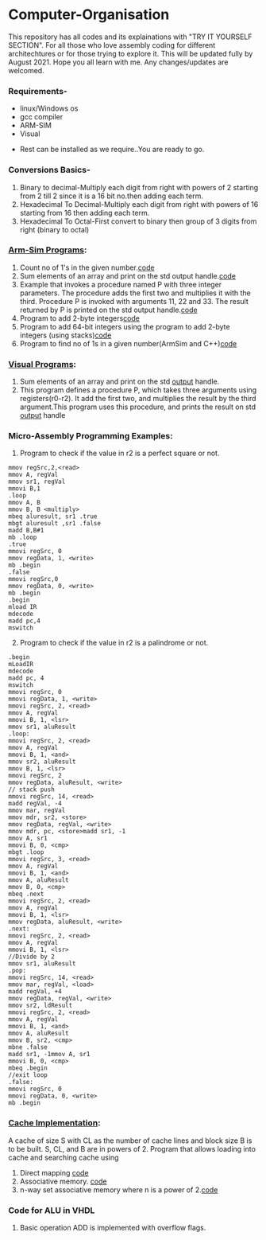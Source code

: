 # Computer-Organisation
This repository has all codes  and its explainations with "TRY IT YOURSELF SECTION".
For all those who love assembly coding for different architechtures or for those trying to explore it.
This will be updated fully by August 2021.
Hope you all learn with me.
Any changes/updates are welcomed.

### Requirements-
* linux/Windows os
* gcc compiler
* ARM-SIM
* Visual
- Rest can be installed as we require..You are ready to go.

### Conversions Basics-
  1. Binary to decimal-Multiply each digit from right with powers of 2 starting from 2 till 2 since it is a 16 bit no.then    adding each term.
  2. Hexadecimal To Decimal-Multiply each digit from right with powers of 16 starting from 16 then adding each term.
  3. Hexadecimal To Octal-First convert to binary then group of 3 digits from right (binary to octal)
 
 
### [Arm-Sim Programs](ArmSim/README.md):
  1. Count no of 1's in the given number.[code](https://github.com/ashcode028/Computer-Organisation/tree/main/ArmSim#count-no-of-1s-in-the-given-number)
  2. Sum elements of an array and print on the std output handle.[code](https://github.com/ashcode028/Computer-Organisation/tree/main/ArmSim#sum-elements-of-an-array-and-print-on-the-std-output-handle)
  3. Example that invokes a procedure named P with three integer parameters.
     The procedure adds the first two and multiplies it with the third.
     Procedure P is invoked with arguments 11, 22 and 33. 
  The result returned by P is printed on the std output handle.[code](https://github.com/ashcode028/Computer-Organisation/tree/main/ArmSim#example-that-invokes-a-procedure-with-subroutine)
  4. Program to add 2-byte integers[code](https://github.com/ashcode028/Computer-Organisation/tree/main/ArmSim#program-to-add-2-byte-integers)
  5. Program to add 64-bit integers using the program to add 2-byte integers (using stacks)[code](https://github.com/ashcode028/Computer-Organisation/tree/main/ArmSim#program-to-add-64-bit-integers-using-the-program-to-add-2-byte-integers-using-stacks)
  6. Program to find no of 1s in a given number(ArmSim and C++)[code](https://github.com/ashcode028/Computer-Organisation/tree/main/ArmSim#program-to-find-no-of-1s-in-a-given-numberarmsim-and-c)

### [Visual Programs](Visual/README.md):
  1. Sum elements of an array and print on the std [output](https://github.com/ashcode028/Computer-Organisation/tree/main/Visual#program-to-add-elements-of-the-array-and-prints-its-output-to-std-output) handle.
  2. This program defines a procedure P, which takes three arguments using registers(r0-r2).
     It add the first two, and multiplies the result by the third argument.This program uses this procedure, and prints the      result on std [output](https://github.com/ashcode028/Computer-Organisation/tree/main/Visual#example-of-a-procedure-having-a-subroutine) handle
### Micro-Assembly Programming Examples:
  1. Program to check if the value in r2 is a perfect square or not.
 ```
mmov regSrc,2,<read>
mmov A, regVal
mmov sr1, regVal
mmovi B,1
.loop
mmov A, B
mmov B, B <multiply>
mbeq aluresult, sr1 .true
mbgt aluresult ,sr1 .false
madd B,B#1
mb .loop
.true
mmovi regSrc, 0
mmov regData, 1, <write>
mb .begin
.false
mmovi regSrc,0
mmov regData, 0, <write>
mb .begin
.begin
mload IR
mdecode
madd pc,4
mswitch
 ```
  2. Program to check if the value in r2 is a palindrome or not.
  ```
.begin
mLoadIR
mdecode
madd pc, 4
mswitch
mmovi regSrc, 0
mmovi regData, 1, <write>
mmovi regSrc, 2, <read>
mmov A, regVal
mmovi B, 1, <lsr>
mmov sr1, aluResult
.loop:
mmovi regSrc, 2, <read>
mmov A, regVal
mmovi B, 1, <and>
mmov sr2, aluResult
mmov B, 1, <lsr>
mmovi regSrc, 2
mmov regData, aluResult, <write>
// stack push
mmovi regSrc, 14, <read>
madd regVal, -4
mmov mar, regVal
mmov mdr, sr2, <store>
mmov regData, regVal, <write>
mmov mdr, pc, <store>madd sr1, -1
mmov A, sr1
mmovi B, 0, <cmp>
mbgt .loop
mmovi regSrc, 3, <read>
mmov A, regVal
mmovi B, 1, <and>
mmov A, aluResult
mmov B, 0, <cmp>
mbeq .next
mmovi regSrc, 2, <read>
mmov A, regVal
mmovi B, 1, <lsr>
mmov regData, aluResult, <write>
.next:
mmovi regSrc, 2, <read>
mmov A, regVal
mmovi B, 1, <lsr>
//Divide by 2
mmov sr1, aluResult
.pop:
mmovi regSrc, 14, <read>
mmov mar, regVal, <load>
madd regVal, +4
mmov regData, regVal, <write>
mmov sr2, ldResult
mmovi regSrc, 2, <read>
mmov A, regVal
mmovi B, 1, <and>
mmov A, aluResult
mmov B, sr2, <cmp>
mbne .false
madd sr1, -1mmov A, sr1
mmovi B, 0, <cmp>
mbeq .begin
//exit loop
.false:
mmovi regSrc, 0
mmovi regData, 0, <write>
mb .begin
  ```
### [Cache Implementation](Cache/README.md):
  A cache of size S with CL as the number of cache lines and block size B is to be built. S, CL, and B are in powers of 2.     Program that allows loading into cache and searching cache using
  1. Direct mapping [code](Cache/direct.java) 
  2. Associative memory. [code](Cache/associative.java) 
  3. n-way set associative memory where n is a power of 2.[code](Cache/setAssociative.java) 

### Code for ALU in VHDL
  1. Basic operation ADD is implemented with overflow flags.
